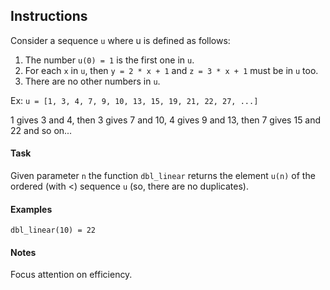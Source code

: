 ## Instructions

Consider a sequence `u` where u is defined as follows:
1. The number `u(0) = 1` is the first one in `u`.
2. For each `x` in `u`, then `y = 2 * x + 1` and `z = 3 * x + 1` must be in `u` 
too.
3. There are no other numbers in `u`.

Ex: `u = [1, 3, 4, 7, 9, 10, 13, 15, 19, 21, 22, 27, ...]`

1 gives 3 and 4, then 3 gives 7 and 10, 4 gives 9 and 13, then 7 gives 15 and 
22 and so on...

#### Task

Given parameter `n` the function `dbl_linear` returns the element `u(n)` of the 
ordered (with <) sequence `u` (so, there are no duplicates).


#### Examples

```
dbl_linear(10) = 22
```


#### Notes

Focus attention on efficiency.
